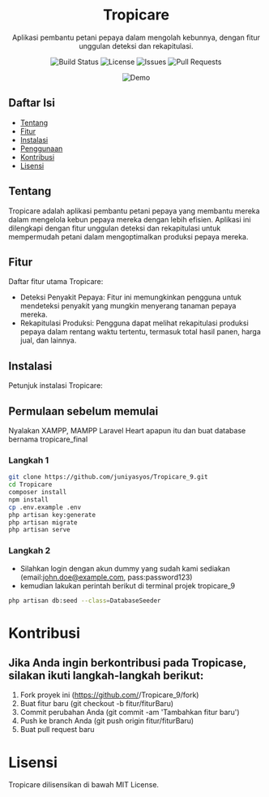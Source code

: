 <!-- Nama Proyek -->
<h1 align="center">Tropicare</h1>

<!-- Deskripsi -->
<p align="center">Aplikasi pembantu petani pepaya dalam mengolah kebunnya, dengan fitur unggulan deteksi dan rekapitulasi.</p>

<!-- Badges -->
<div align="center">
    <!-- Badge Status Build -->
    <img src="https://img.shields.io/github/workflow/status/juniyasyos/Tropicare_9/Build?label=Build&style=for-the-badge" alt="Build Status">
    <!-- Badge Lisensi -->
    <img src="https://img.shields.io/github/license/juniyasyos/Tropicare_9?label=Lisensi&style=for-the-badge" alt="License">
    <!-- Badge Jumlah Issues -->
    <img src="https://img.shields.io/github/issues/juniyasyos/Tropicare_9?label=Issues&style=for-the-badge" alt="Issues">
    <!-- Badge Jumlah Pull Requests -->
    <img src="https://img.shields.io/github/issues-pr/juniyasyos/Tropicare_9?label=Pull%20Requests&style=for-the-badge" alt="Pull Requests">
</div>

<!-- Gambar / GIF -->
<p align="center">
    <img src="https://placeimg.com/640/480/tech" alt="Demo">
</p>

## Daftar Isi

- [Tentang](#tentang)
- [Fitur](#fitur)
- [Instalasi](#instalasi)
- [Penggunaan](#penggunaan)
- [Kontribusi](#kontribusi)
- [Lisensi](#lisensi)

## Tentang

Tropicare adalah aplikasi pembantu petani pepaya yang membantu mereka dalam mengelola kebun pepaya mereka dengan lebih efisien. Aplikasi ini dilengkapi dengan fitur unggulan deteksi dan rekapitulasi untuk mempermudah petani dalam mengoptimalkan produksi pepaya mereka.

## Fitur

Daftar fitur utama Tropicare:

- Deteksi Penyakit Pepaya: Fitur ini memungkinkan pengguna untuk mendeteksi penyakit yang mungkin menyerang tanaman pepaya mereka.
- Rekapitulasi Produksi: Pengguna dapat melihat rekapitulasi produksi pepaya dalam rentang waktu tertentu, termasuk total hasil panen, harga jual, dan lainnya.

## Instalasi

Petunjuk instalasi Tropicare:

## Permulaan sebelum memulai
Nyalakan XAMPP, MAMPP Laravel Heart apapun itu dan buat database bernama tropicare_final

### Langkah 1
```bash
git clone https://github.com/juniyasyos/Tropicare_9.git
cd Tropicare
composer install
npm install
cp .env.example .env
php artisan key:generate
php artisan migrate
php artisan serve
```

### Langkah 2
- Silahkan login dengan akun dummy yang sudah kami sediakan (email:john.doe@example.com, pass:password123)
- kemudian lakukan perintah berikut di terminal projek tropicare_9

```bash
php artisan db:seed --class=DatabaseSeeder
```

# Kontribusi
## Jika Anda ingin berkontribusi pada Tropicase, silakan ikuti langkah-langkah berikut:
1. Fork proyek ini (https://github.com/<USERNAME>/Tropicare_9/fork)
2. Buat fitur baru (git checkout -b fitur/fiturBaru)
3. Commit perubahan Anda (git commit -am 'Tambahkan fitur baru')
4. Push ke branch Anda (git push origin fitur/fiturBaru)
5. Buat pull request baru


# Lisensi
Tropicare dilisensikan di bawah MIT License.
